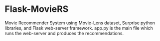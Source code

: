 # Flask-MovieRS

Movie Recommender System using Movie-Lens dataset, Surprise python libraries, and Flask web-server framework. app.py is the main file which runs the web-server and produces the recommendations.
